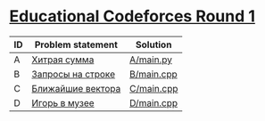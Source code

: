 # [Educational Codeforces Round 1](http://codeforces.com/contest/598)

| ID | Problem statement                                                   | Solution                 |
|----|---------------------------------------------------------------------|--------------------------|
| A  | [Хитрая сумма](http://codeforces.com/problemset/problem/598/A)      | [A/main.py](A/main.py)   |
| B  | [Запросы на строке](http://codeforces.com/problemset/problem/598/B) | [B/main.cpp](B/main.cpp) |
| C  | [Ближайшие вектора](http://codeforces.com/problemset/problem/598/C) | [C/main.cpp](C/main.cpp) |
| D  | [Игорь в музее](http://codeforces.com/problemset/problem/598/D)     | [D/main.cpp](D/main.cpp) |

